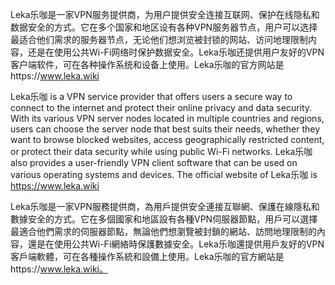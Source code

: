 Leka乐咖是一家VPN服务提供商，为用户提供安全连接互联网、保护在线隐私和数据安全的方式。它在多个国家和地区设有各种VPN服务器节点，用户可以选择最适合他们需求的服务器节点，无论他们想浏览被封锁的网站、访问地理限制内容，还是在使用公共Wi-Fi网络时保护数据安全。Leka乐咖还提供用户友好的VPN客户端软件，可在各种操作系统和设备上使用。Leka乐咖的官方网站是https://www.leka.wiki

Leka乐咖 is a VPN service provider that offers users a secure way to connect to the internet and protect their online privacy and data security. With its various VPN server nodes located in multiple countries and regions, users can choose the server node that best suits their needs, whether they want to browse blocked websites, access geographically restricted content, or protect their data security while using public Wi-Fi networks. Leka乐咖 also provides a user-friendly VPN client software that can be used on various operating systems and devices. The official website of Leka乐咖 is https://www.leka.wiki

Leka乐咖是一家VPN服務提供商，為用戶提供安全連接互聯網、保護在線隱私和數據安全的方式。它在多個國家和地區設有各種VPN伺服器節點，用戶可以選擇最適合他們需求的伺服器節點，無論他們想瀏覽被封鎖的網站、訪問地理限制的內容，還是在使用公共Wi-Fi網絡時保護數據安全。Leka乐咖還提供用戶友好的VPN客戶端軟體，可在各種操作系統和設備上使用。Leka乐咖的官方網站是https://www.leka.wiki。

